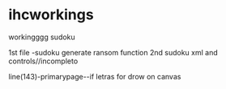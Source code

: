 # ihcworkings
workingggg sudoku

1st file -sudoku generate ransom function
2nd sudoku xml and controls//incompleto


line(143)-primarypage--if letras for drow on canvas

